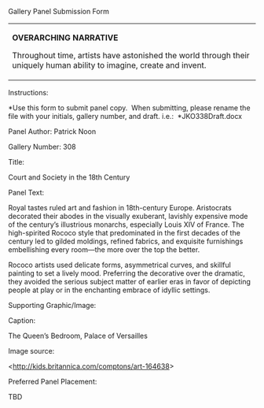 Gallery Panel Submission Form

<table>
<colgroup>
<col width="100%" />
</colgroup>
<tbody>
<tr class="odd">
<td align="left"><p><strong>OVERARCHING NARRATIVE</strong></p>
<p>Throughout time, artists have astonished the world through their uniquely human ability to imagine, create and invent.</p></td>
</tr>
</tbody>
</table>

Instructions:<span class="Apple-converted-space"> </span>

*Use this form to submit panel copy.<span class="Apple-converted-space">  </span>When submitting, please rename the file with your initials, gallery number, and draft. i.e.:<span class="Apple-converted-space">  </span>*JKO338Draft.docx

Panel Author: Patrick Noon<span class="Apple-converted-space"> </span>

Gallery Number: 308

Title:

Court and Society in the 18th Century

Panel Text:

Royal tastes ruled art and fashion in 18th-century Europe. Aristocrats decorated their abodes in the visually exuberant, lavishly expensive mode of the century’s illustrious monarchs, especially Louis XIV of France. The high-spirited Rococo style that predominated in the first decades of the century led to gilded moldings, refined fabrics, and exquisite furnishings embellishing every room—the more over the top the better.

Rococo artists used delicate forms, asymmetrical curves, and skillful painting to set a lively mood. Preferring the decorative over the dramatic, they avoided the serious subject matter of earlier eras in favor of depicting people at play or in the enchanting embrace of idyllic settings.

Supporting Graphic/Image:<span class="Apple-converted-space"> </span>

Caption:<span class="Apple-converted-space"> </span>

The Queen’s Bedroom, Palace of Versailles

Image source:<span class="Apple-converted-space"> </span>

&lt;http://kids.britannica.com/comptons/art-164638&gt;

Preferred Panel Placement:

TBD
